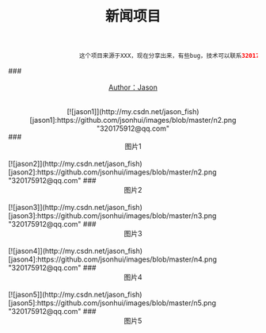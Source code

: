 # <div class="text" align=center background=#005430>新闻项目</div><br>
```java
                    这个项目来源于XXX，现在分享出来，有些bug，技术可以联系320175912@qq.com
```
###<div align=center>[Author：Jason](http://www.ruifengcanyin.com "作者：袁科")</div><br>
<!--<div align=center>
<image border=0 alt="图一" src="https://github.com/jsonhui/images/blob/master/n1.png"></image>
<image border=0 alt="图一" src="https://github.com/jsonhui/images/blob/master/n1.png"></image>
<image border=0 alt="图一" src="https://github.com/jsonhui/images/blob/master/n1.png"></image>
<image border=0 alt="图一" src="https://github.com/jsonhui/images/blob/master/n1.png"></image>
<image border=0 alt="图一" src="https://github.com/jsonhui/images/blob/master/n1.png"></image>
</div>
-->
<!--
<div align=center>
<image border-style:solid; border-width:1px; border-color:#000 alt="图1" src="https://github.com/jsonhui/images/blob/master/n1.png"/>
</div>
-->
<div align=center>[![jason1]](http://my.csdn.net/jason_fish)[jason1]:https://github.com/jsonhui/images/blob/master/n2.png "320175912@qq.com"</div> 
###<div class="text" align=center>图片1</div><br>
<!--
<div align=center>
<image border-style:solid; border-width:1px; border-color:#000 alt="图2" src="https://github.com/jsonhui/images/blob/master/n2.png"/>
</div>
-->
[![jason2]](http://my.csdn.net/jason_fish)  
[jason2]:https://github.com/jsonhui/images/blob/master/n2.png "320175912@qq.com" 
###<div class="text" align=center>图片2</div><br>
<!--
<div align=center>
<image border-style:solid; border-width:1px; border-color:#000 alt="图3" src="https://github.com/jsonhui/images/blob/master/n3.png"/>
</div>
-->
[![jason3]](http://my.csdn.net/jason_fish)  
[jason3]:https://github.com/jsonhui/images/blob/master/n3.png "320175912@qq.com" 
###<div class="text" align=center>图片3</div><br>
<!--
<div align=center>
<image  border:1 border-color:#000 alt="图4" src="https://github.com/jsonhui/images/blob/master/n4.png"/>
</div>
-->
[![jason4]](http://my.csdn.net/jason_fish)  
[jason4]:https://github.com/jsonhui/images/blob/master/n4.png "320175912@qq.com" 
###<div class="text" align=center>图片4</div><br>
<!--
<div align=center>
<image border-style:solid; border-width:1px; border-color:#000 alt="图5" src="https://github.com/jsonhui/images/blob/master/n5.png"/>
</div>
-->
[![jason5]](http://my.csdn.net/jason_fish)  
[jason5]:https://github.com/jsonhui/images/blob/master/n5.png "320175912@qq.com" 
###<div class="text" align=center>图片5</div><br>
<!--
![image](https://github.com/jsonhui/images/blob/master/n1.png)<br>
###图片2<br>
![image](https://github.com/jsonhui/images/blob/master/n2.png)<br>
###图片3<br>
![image](https://github.com/jsonhui/images/blob/master/n3.png)<br>
###图片4<br>
![image](https://github.com/jsonhui/images/blob/master/n4.png)<br>
###图片5<br>
![image](https://github.com/jsonhui/images/blob/master/n5.png)<br>
-->
